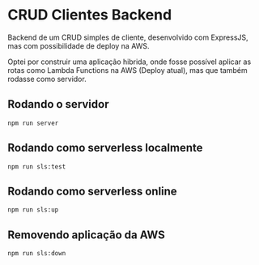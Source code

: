 # CRUD Clientes Backend
 
 Backend de um CRUD simples de cliente, desenvolvido com ExpressJS, mas com possibilidade de deploy na AWS.
 
 Optei por construir uma aplicação hibrida, onde fosse possível aplicar as rotas como Lambda Functions na AWS (Deploy atual), mas que também rodasse como servidor.
 
 ## Rodando o servidor
 ```npm run server```
  
 ## Rodando como serverless localmente
 ```npm run sls:test```
   
 ## Rodando como serverless online
 ```npm run sls:up```
    
 ## Removendo aplicação da AWS
 ```npm run sls:down```
 
